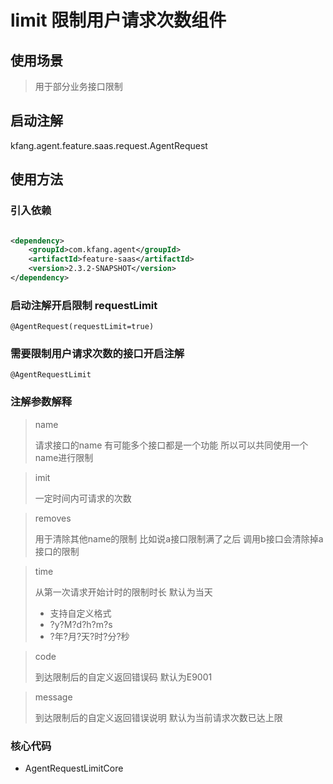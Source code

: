 # limit 限制用户请求次数组件
## 使用场景
>
> 用于部分业务接口限制
>
> 
## 启动注解
kfang.agent.feature.saas.request.AgentRequest


## 使用方法

### 引入依赖

```xml

<dependency>
    <groupId>com.kfang.agent</groupId>
    <artifactId>feature-saas</artifactId>
    <version>2.3.2-SNAPSHOT</version>
</dependency>
```

### 启动注解开启限制 requestLimit

`@AgentRequest(requestLimit=true)`

### 需要限制用户请求次数的接口开启注解
`@AgentRequestLimit`
### 注解参数解释
>name
> 
> 请求接口的name 有可能多个接口都是一个功能 所以可以共同使用一个name进行限制

> imit 
> 
>一定时间内可请求的次数


>removes  
> 
> 用于清除其他name的限制 比如说a接口限制满了之后 调用b接口会清除掉a接口的限制

>time    
> 
> 从第一次请求开始计时的限制时长 默认为当天
> - 支持自定义格式
> - ?y?M?d?h?m?s
> - ?年?月?天?时?分?秒

>code     
> 
>到达限制后的自定义返回错误码   默认为E9001

>message  
> 
> 到达限制后的自定义返回错误说明 默认为当前请求次数已达上限
> 
### 核心代码

- AgentRequestLimitCore